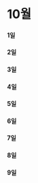 # 10월



#### 1일



#### 2일



#### 3일



#### 4일



#### 5일



#### 6일



#### 7일



#### 8일



#### 9일



